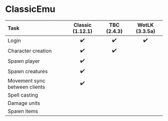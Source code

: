 # ClassicEmu

| Task                          | Classic (1.12.1)   | TBC (2.4.3)        | WotLK (3.3.5a)     |
|:------------------------------|:------------------:|:------------------:|:------------------:|
| Login                         | :heavy_check_mark: | :heavy_check_mark: | :heavy_check_mark: |
| Character creation            | :heavy_check_mark: | :heavy_check_mark: |                    |
| Spawn player                  | :heavy_check_mark: |                    |                    |
| Spawn creatures               | :heavy_check_mark: |                    |                    |
| Movement sync between clients | :heavy_check_mark: |                    |                    |
| Spell casting                 |                    |                    |                    |
| Damage units                  |                    |                    |                    |
| Spawn items                   |                    |                    |                    |
